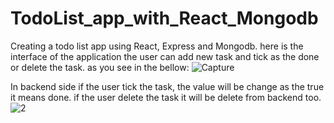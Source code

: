 # TodoList_app_with_React_Mongodb
Creating a todo list app using React, Express and Mongodb.
here is the interface of the application the user can add new task and tick as the done or delete the task.
as you see in the bellow:
![Capture](https://github.com/Ehsan20202020/TodoList_app_with_React_Mongodb/assets/63020393/82ea9975-c474-4646-8244-cbb2aa5e9576)

In backend side if the user tick the task, the value will be change as the true it means done.
if the user delete the task it will be delete from backend too.
![2](https://github.com/Ehsan20202020/TodoList_app_with_React_Mongodb/assets/63020393/678de529-8b2a-4c40-9698-422f67fa8c86)


